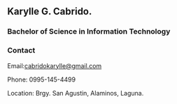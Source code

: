 ## Karylle G. Cabrido.

### Bachelor of Science in Information Technology


### Contact

Email:cabridokarylle@gmail.com

Phone: 0995-145-4499

Location: Brgy. San Agustin, Alaminos, Laguna.
